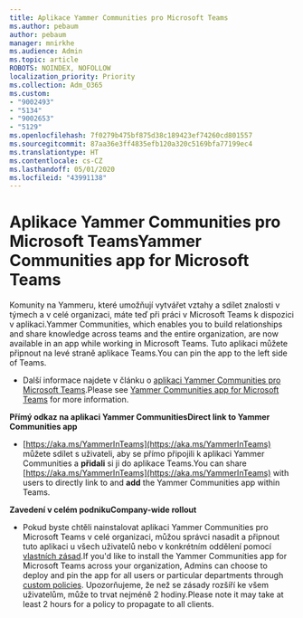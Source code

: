 ```yaml
---
title: Aplikace Yammer Communities pro Microsoft Teams
ms.author: pebaum
author: pebaum
manager: mnirkhe
ms.audience: Admin
ms.topic: article
ROBOTS: NOINDEX, NOFOLLOW
localization_priority: Priority
ms.collection: Adm_O365
ms.custom:
- "9002493"
- "5134"
- "9002653"
- "5129"
ms.openlocfilehash: 7f0279b475bf875d38c189423ef74260cd801557
ms.sourcegitcommit: 87aa36e3ff4835efb120a320c5169bfa77199ec4
ms.translationtype: HT
ms.contentlocale: cs-CZ
ms.lasthandoff: 05/01/2020
ms.locfileid: "43991138"
---
```

# <a name="yammer-communities-app-for-microsoft-teams"></a><span data-ttu-id="9baca-102">Aplikace Yammer Communities pro Microsoft Teams</span><span class="sxs-lookup"><span data-stu-id="9baca-102">Yammer Communities app for Microsoft Teams</span></span>

<span data-ttu-id="9baca-103">Komunity na Yammeru, které umožňují vytvářet vztahy a sdílet znalosti v týmech a v celé organizaci, máte teď při práci v Microsoft Teams k dispozici v aplikaci.</span><span class="sxs-lookup"><span data-stu-id="9baca-103">Yammer Communities, which enables you to build relationships and share knowledge across teams and the entire organization, are now available in an app while working in Microsoft Teams.</span></span> <span data-ttu-id="9baca-104">Tuto aplikaci můžete připnout na levé straně aplikace Teams.</span><span class="sxs-lookup"><span data-stu-id="9baca-104">You can pin the app to the left side of Teams.</span></span> 

- <span data-ttu-id="9baca-105">Další informace najdete v článku o [aplikaci Yammer Communities pro Microsoft Teams](https://go.microsoft.com/fwlink/?linkid=2127757&clcid=0x409).</span><span class="sxs-lookup"><span data-stu-id="9baca-105">Please see [Yammer Communities app for Microsoft Teams](https://go.microsoft.com/fwlink/?linkid=2127757&clcid=0x409) for more information.</span></span>

<span data-ttu-id="9baca-106">**Přímý odkaz na aplikaci Yammer Communities**</span><span class="sxs-lookup"><span data-stu-id="9baca-106">**Direct link to Yammer Communities app**</span></span>

- <span data-ttu-id="9baca-107">[https://aka.ms/YammerInTeams](https://aka.ms/YammerInTeams) můžete sdílet s uživateli, aby se přímo připojili k aplikaci Yammer Communities a **přidali** si ji do aplikace Teams.</span><span class="sxs-lookup"><span data-stu-id="9baca-107">You can share [https://aka.ms/YammerInTeams](https://aka.ms/YammerInTeams) with users to directly link to and **add** the Yammer Communities app within Teams.</span></span>

<span data-ttu-id="9baca-108">**Zavedení v celém podniku**</span><span class="sxs-lookup"><span data-stu-id="9baca-108">**Company-wide rollout**</span></span>

- <span data-ttu-id="9baca-109">Pokud byste chtěli nainstalovat aplikaci Yammer Communities pro Microsoft Teams v celé organizaci, můžou správci nasadit a připnout tuto aplikaci u všech uživatelů nebo v konkrétním oddělení pomocí [vlastních zásad](https://docs.microsoft.com/microsoftteams/manage-apps).</span><span class="sxs-lookup"><span data-stu-id="9baca-109">If you'd like to install the Yammer Communities app for Microsoft Teams across your organization, Admins can choose to deploy and pin the app for all users or particular departments through [custom policies](https://docs.microsoft.com/microsoftteams/manage-apps).</span></span> <span data-ttu-id="9baca-110">Upozorňujeme, že než se zásady rozšíří ke všem uživatelům, může to trvat nejméně 2 hodiny.</span><span class="sxs-lookup"><span data-stu-id="9baca-110">Please note it may take at least 2 hours for a policy to propagate to all clients.</span></span>
